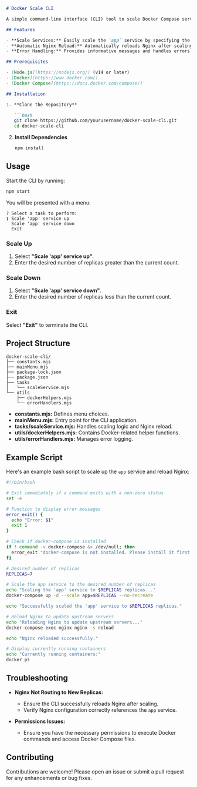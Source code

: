 ```markdown
# Docker Scale CLI

A simple command-line interface (CLI) tool to scale Docker Compose services up or down and reload Nginx to update upstream servers.

## Features

- **Scale Services:** Easily scale the `app` service by specifying the number of replicas.
- **Automatic Nginx Reload:** Automatically reloads Nginx after scaling to ensure traffic is distributed across all replicas.
- **Error Handling:** Provides informative messages and handles errors gracefully.

## Prerequisites

- [Node.js](https://nodejs.org/) (v14 or later)
- [Docker](https://www.docker.com/)
- [Docker Compose](https://docs.docker.com/compose/)

## Installation

1. **Clone the Repository**

   ```bash
   git clone https://github.com/yourusername/docker-scale-cli.git
   cd docker-scale-cli
   ```

2. **Install Dependencies**

   ```bash
   npm install
   ```

## Usage

Start the CLI by running:

```bash
npm start
```

You will be presented with a menu:

```
? Select a task to perform:
❯ Scale 'app' service up
  Scale 'app' service down
  Exit
```

### Scale Up

1. Select **"Scale 'app' service up"**.
2. Enter the desired number of replicas greater than the current count.

### Scale Down

1. Select **"Scale 'app' service down"**.
2. Enter the desired number of replicas less than the current count.

### Exit

Select **"Exit"** to terminate the CLI.

## Project Structure

```
docker-scale-cli/
├── constants.mjs
├── mainMenu.mjs
├── package-lock.json
├── package.json
├── tasks
│   └── scaleService.mjs
└── utils
    ├── dockerHelpers.mjs
    └── errorHandlers.mjs
```

- **constants.mjs:** Defines menu choices.
- **mainMenu.mjs:** Entry point for the CLI application.
- **tasks/scaleService.mjs:** Handles scaling logic and Nginx reload.
- **utils/dockerHelpers.mjs:** Contains Docker-related helper functions.
- **utils/errorHandlers.mjs:** Manages error logging.

## Example Script

Here's an example bash script to scale up the `app` service and reload Nginx:

```bash
#!/bin/bash

# Exit immediately if a command exits with a non-zero status
set -e

# Function to display error messages
error_exit() {
  echo "Error: $1"
  exit 1
}

# Check if docker-compose is installed
if ! command -v docker-compose &> /dev/null; then
  error_exit "docker-compose is not installed. Please install it first."
fi

# Desired number of replicas
REPLICAS=7

# Scale the app service to the desired number of replicas
echo "Scaling the 'app' service to $REPLICAS replicas..."
docker-compose up -d --scale app=$REPLICAS --no-recreate

echo "Successfully scaled the 'app' service to $REPLICAS replicas."

# Reload Nginx to update upstream servers
echo "Reloading Nginx to update upstream servers..."
docker-compose exec nginx nginx -s reload

echo "Nginx reloaded successfully."

# Display currently running containers
echo "Currently running containers:"
docker ps
```

## Troubleshooting

- **Nginx Not Routing to New Replicas:**
  - Ensure the CLI successfully reloads Nginx after scaling.
  - Verify Nginx configuration correctly references the `app` service.

- **Permissions Issues:**
  - Ensure you have the necessary permissions to execute Docker commands and access Docker Compose files.

## Contributing

Contributions are welcome! Please open an issue or submit a pull request for any enhancements or bug fixes.
